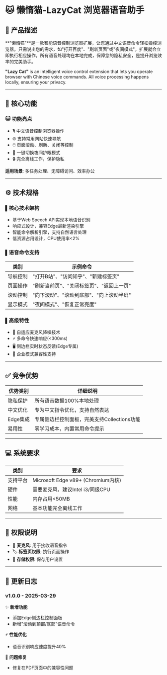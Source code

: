 # 🐱 懒惰猫-LazyCat 浏览器语音助手

## 🌟 产品描述

**"懒惰猫"**是一款智能语音控制浏览器扩展，让您通过中文语音命令轻松操控浏览器。只需说出您的需求，如"打开百度"、"刷新页面"或"夜间模式"，扩展就会立即执行相应操作。所有语音处理均在本地完成，保障您的隐私安全，是提升浏览效率的完美助手。

**"Lazy Cat"** is an intelligent voice control extension that lets you operate browser with Chinese voice commands. All voice processing happens locally, ensuring your privacy.

---

## 🎯 核心功能

### 🐱 功能亮点
- 🎙️ 中文语音控制浏览器操作
- 🌐 支持常用网站快速导航
- 🖱️ 页面滚动、刷新、关闭等控制
- 🌙 一键切换夜间护眼模式
- 🔒 完全离线工作，保护隐私

**适用场景**: 多任务处理、无障碍访问、效率办公

---

## ⚙️ 技术规格

### ▌核心技术架构
- 基于Web Speech API实现本地语音识别
- 响应式设计，兼容Edge最新渲染引擎
- 智能命令解析引擎，支持自然语言处理
- 低资源占用设计，CPU使用率<2%

### ▌语音命令支持
| 类别 | 示例命令 |
|------|----------|
| 导航控制 | "打开B站"、"访问知乎"、"新建标签页" |
| 页面操作 | "刷新当前页"、"关闭标签页"、"返回上一页" |
| 滚动控制 | "向下滚动"、"滚动到底部"、"向上滚动半屏" |
| 显示模式 | "夜间模式"、"恢复正常亮度" |

### ▌高级特性
- 🎤 自适应麦克风降噪技术
- ⚡ 多命令快速响应(<300ms)
- 🖥️ 侧边栏实时状态反馈(Edge专属)
- 🏢 企业模式兼容性支持

---

## ✅ 竞争优势

| 优势类别 | 详细说明 |
|---------|----------|
| 隐私保护 | 所有语音数据100%本地处理 |
| 中文优化 | 专为中文指令优化，支持自然表达 |
| Edge集成 | 专属侧边栏控制面板，完美支持Collections功能 |
| 易用性 | 零学习成本，内置常用命令提示 |

---

## 💻 系统要求

| 类别 | 要求 |
|------|------|
| 支持平台 | Microsoft Edge v89+ (Chromium内核) |
| 硬件 | 需要麦克风，建议Intel i3/同级CPU |
| 性能 | 内存占用<50MB |
| 网络 | 基本功能完全离线工作 |

---

## 🔐 权限说明

- 🎤 **麦克风**: 用于接收语音指令
- 🏷️ **标签页权限**: 执行页面操作
- 💾 **存储权限**: 保存用户设置

---

## 📜 更新日志

### v1.0.0 - 2025-03-29

✨ **新增功能**
- 添加Edge侧边栏控制面板
- 新增"滚动到顶部/底部"语音命令

⚡ **性能优化**
- 语音识别响应速度提升40%

🐛 **问题修复**
- 修复在PDF页面中的兼容性问题

